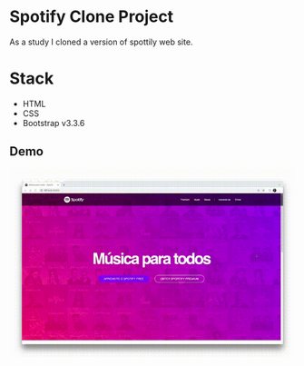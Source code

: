 # Spotify Clone Project

As a study I cloned a version of spottily web site. 

# Stack

- HTML
- CSS
- Bootstrap v3.3.6

## Demo

[![Demo Spotify Clone](https://github.com/felipemartins210/spotify/blob/master/demo-video.gif)](#)